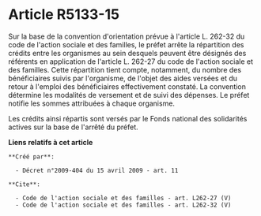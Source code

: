 # Article R5133-15

Sur la base de la convention d'orientation prévue à l'article L. 262-32 du code de l'action sociale et des familles, le
préfet arrête la répartition des crédits entre les organismes au sein desquels peuvent être désignés des référents en
application de l'article L. 262-27 du code de l'action sociale et des familles. Cette répartition tient compte, notamment, du
nombre des bénéficiaires suivis par l'organisme, de l'objet des aides versées et du retour à l'emploi des bénéficiaires
effectivement constaté. La convention détermine les modalités de versement et de suivi des dépenses. Le préfet notifie les
sommes attribuées à chaque organisme. 

Les crédits ainsi répartis sont versés par le Fonds national des solidarités actives sur la base de l'arrêté du préfet.

**Liens relatifs à cet article**

	**Créé par**:

	  - Décret n°2009-404 du 15 avril 2009 - art. 11

	**Cite**:

	  - Code de l'action sociale et des familles - art. L262-27 (V)
	  - Code de l'action sociale et des familles - art. L262-32 (V)
